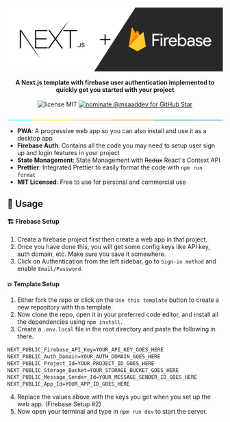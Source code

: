 ![cover](assets/cover.jpg)

<div align="center">
	<strong>A Next.js template with firebase user authentication implemented to quickly get you started with your project</strong>
</div>

<br>

<div align="center">
	<img src="https://img.shields.io/badge/License-MIT-%23000000" alt="license MIT">
	<a href="https://stars.github.com/nominate/">
		<img src="https://img.shields.io/badge/GitHub%20Star-Nominate%20%40msaaddev-%23000000" alt="nominate @msaaddev for GitHub Star" />
	</a>
</div>

![separator](assets/separate.jpg)

- **PWA**: A progressive web app so you can also install and use it as a desktop app
- **Firebase Auth**: Contains all the code you may need to setup user sign up and login features in your project
- **State Management**: State Management with ~~Redux~~ React's Context API
- **Prettier**: Integrated Prettier to easily format the code with `npm run format`
- **MIT Licensed**: Free to use for personal and commercial use

## 🚀 Usage

#### 🏗 Firebase Setup

1. Create a firebase project first then create a web app in that project.
2. Once you have done this, you will get some config keys like API key, auth domain, etc. Make sure you save it somewhere.
3. Click on Authentication from the left sidebar, go to `Sign-in method` and enable `Email/Password`.

#### 💥 Template Setup

1. Either fork the repo or click on the `Use this template` button to create a new repository with this template.
2. Now clone the repo, open it in your preferred code editor, and install all the dependencies using `npm install`.
3. Create a `.env.local` file in the root directory and paste the following in there.

```env
NEXT_PUBLIC_Firebase_API_Key=YOUR_API_KEY_GOES_HERE
NEXT_PUBLIC_Auth_Domain=YOUR_AUTH_DOMAIN_GOES_HERE
NEXT_PUBLIC_Project_Id=YOUR_PROJECT_ID_GOES_HERE
NEXT_PUBLIC_Storage_Bucket=YOUR_STORAGE_BUCKET_GOES_HERE
NEXT_PUBLIC_Message_Sender_Id=YOUR_MESSAGE_SENDER_ID_GOES_HERE
NEXT_PUBLIC_App_Id=YOUR_APP_ID_GOES_HERE
```

4. Replace the values above with the keys you got when you set up the web app. (Firebase Setup #2)
5. Now open your terminal and type in `npm run dev` to start the server.
 

